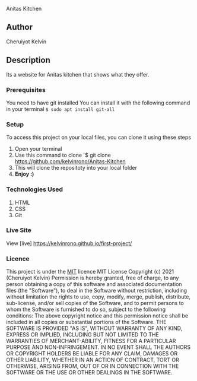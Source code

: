 Anitas Kitchen
## Author
Cheruiyot Kelvin
## Description
Its a website  for Anitas kitchen that shows what they offer.
### Prerequisites
You need to have git installed
You can install it with the following command in your terminal
`$ sudo apt install git-all`
### Setup
To access this project on your local files, you can clone it using these steps
1. Open your terminal
1. Use this command to clone `$ git clone https://github.com/kelvinrono/Anitas-Kitchen
1. This will clone the repositoty into your local folder
1. __Enjoy :)__
### Technologies Used
1. HTML
1. CSS
1. Git
### Live Site
View [live] https://kelvinrono.github.io/first-project/
### Licence
This project is under the  [MIT](LICENSE) licence
MIT License
Copyright (c) 2021 (Cheruiyot Kelvin)
Permission is hereby granted, free of charge, to any person obtaining a copy
of this software and associated documentation files (the "Software"), to deal
in the Software without restriction, including without limitation the rights
to use, copy, modify, merge, publish, distribute, sub-license, and/or sell
copies of the Software, and to permit persons to whom the Software is
furnished to do so, subject to the following conditions:
The above copyright notice and this permission notice shall be included in all
copies or substantial portions of the Software.
THE SOFTWARE IS PROVIDED "AS IS", WITHOUT WARRANTY OF ANY KIND, EXPRESS OR
IMPLIED, INCLUDING BUT NOT LIMITED TO THE WARRANTIES OF MERCHANT-ABILITY,
FITNESS FOR A PARTICULAR PURPOSE AND NON-INFRINGEMENT. IN NO EVENT SHALL THE
AUTHORS OR COPYRIGHT HOLDERS BE LIABLE FOR ANY CLAIM, DAMAGES OR OTHER
LIABILITY, WHETHER IN AN ACTION OF CONTRACT, TORT OR OTHERWISE, ARISING FROM,
OUT OF OR IN CONNECTION WITH THE SOFTWARE OR THE USE OR OTHER DEALINGS IN THE
SOFTWARE. 
